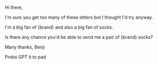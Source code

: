 Hi there, 

I'm sure you get too many of these letters but I thought I'd try anyway. 

I'm a big fan of {brand} and also a big fan of socks. 

Is there any chance you'd be able to send me a pair of {brand} socks? 

Many thanks,
Benji

Probs GPT it to pad 